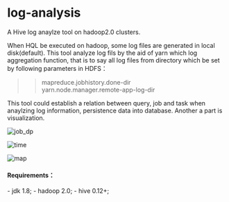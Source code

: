 log-analysis
===
A Hive log anaylze tool on hadoop2.0 clusters.

When HQL be executed on hadoop, some log files are generated in local disk(default). This tool analyze log fils by the aid of yarn which log aggregation function, that is to say all log files from directory which be set by following parameters in HDFS：
>>mapreduce.jobhistory.done-dir</br>
>>yarn.node.manager.remote-app-log-dir

This tool could establish a relation between query, job and task when anaylzing log information, persistence data into database. Another a part is visualization.

![job_dp](https://cloud.githubusercontent.com/assets/4024711/8325309/f940eed2-1a8a-11e5-9fb6-8def365ec1fd.png)

![time](https://cloud.githubusercontent.com/assets/4024711/8325312/011fa670-1a8b-11e5-9f0f-64b7c431b9f6.png)

![map](https://cloud.githubusercontent.com/assets/4024711/8325313/023c71d2-1a8b-11e5-9925-6a2df842a01a.png)

<h4>Requirements：</h4>
- jdk 1.8;
- hadoop 2.0;
- hive 0.12+;
	
